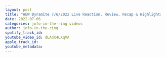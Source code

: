 ```yaml
---
layout: post
title: "AEW Dynamite 7/6/2022 Live Reaction, Review, Recap & Highlights"
date: 2022-07-06
categories: jofo-in-the-ring videos
author: jofo-in-the-ring
spotify_track_id: 
youtube_video_id: dLAdK4LXqVA
apple_track_id: 
youtube_metadata: 
---
```

